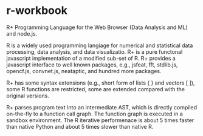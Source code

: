# r-workbook

R+ Programming Language for the Web Browser (Data Analysis and ML) and node.js.

R is a widely used programming langiage for numerical and statistical data processing, data analysis, and data visualizatio. R+ is a pure functonal javascript implementation of a modified sub-set of R. R+ provides a javascript interface to well known packages, e.g., jsfeat, fft, stdlib.js, opencf.js, convnet.js, neataptic, and hundred more packages.

R+ has some syntax extensions (e.g., short form of lists { } and vectors [ ]), some R functions are restricted, some are extended compared with the original versions.

R+ parses program text into an intermediate AST, which is directly compiled on-the-fly to a function call graph. The function graph is executed in a sandbox environment. The R iterative performenace is about 5 times faster than native Python and about 5 times slower than native R.
